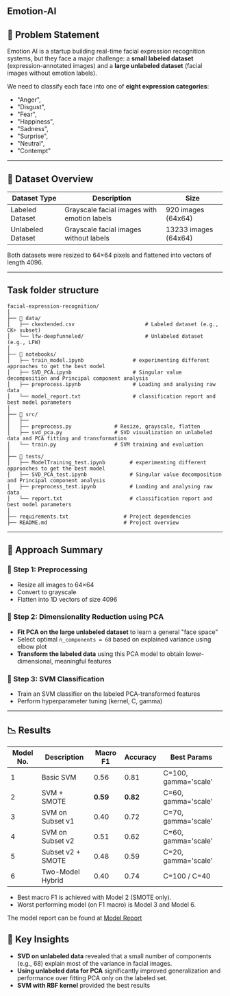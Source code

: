 ## Emotion-AI

## 🚀 Problem Statement

Emotion AI is a startup building real-time facial expression recognition systems, but they face a major challenge: a **small labeled dataset** (expression-annotated images) and a **large unlabeled dataset** (facial images without emotion labels).

We need to classify each face into one of **eight expression categories**:
- "Anger", 
- "Disgust", 
- "Fear", 
- "Happiness", 
- "Sadness", 
- "Surprise",
- "Neutral", 
- "Contempt"

---

## 📁 Dataset Overview

| Dataset Type     | Description                            | Size             |
|------------------|----------------------------------------|------------------|
| Labeled Dataset  | Grayscale facial images with emotion labels | 920 images (64x64) |
| Unlabeled Dataset| Grayscale facial images without labels | 13233 images (64x64) |

Both datasets were resized to 64×64 pixels and flattened into vectors of length 4096.

---

## Task folder structure

```
facial-expression-recognition/
│
├── 📁 data/                         
│   ├── ckextended.csv                       # Labeled dataset (e.g., CK+ subset)
│   └── lfw-deepfunneled/                    # Unlabeled dataset (e.g., LFW)
│
├── 📁 notebooks/                      
│   ├── train_model.ipynb                # experimenting different approaches to get the best model
│   ├── SVD_PCA.ipynb                    # Singular value decomposition and Principal component analysis
│   ├── preprocess.ipynb                 # Loading and analysing raw data
│   └── model_report.txt                 # classification report and best model parameters 
│
├── 📁 src/                           
│   ├── 
│   ├── preprocess.py              # Resize, grayscale, flatten
│   ├── svd_pca.py                 # SVD visualization on unlabeled data and PCA fitting and transformation
│   └── train.py                   # SVM training and evaluation
│
├── 📁 tests/                          
│   ├── ModelTraining_test.ipynb        # experimenting different approaches to get the best model
│   ├── SVD_PCA_test.ipynb              # Singular value decomposition and Principal component analysis
│   ├── preprocess_test.ipynb           # Loading and analysing raw data
│   └── report.txt                      # classification report and best model parameters 
│
├── requirements.txt                  # Project dependencies
├── README.md                         # Project overview
```

---

## 🧠 Approach Summary

### 🔹 Step 1: Preprocessing
- Resize all images to 64×64
- Convert to grayscale
- Flatten into 1D vectors of size 4096

### 🔹 Step 2: Dimensionality Reduction using PCA
- **Fit PCA on the large unlabeled dataset** to learn a general "face space"
- Select optimal `n_components = 68` based on explained variance using elbow plot
- **Transform the labeled data** using this PCA model to obtain lower-dimensional, meaningful features

### 🔹 Step 3: SVM Classification
- Train an SVM classifier on the labeled PCA-transformed features
- Perform hyperparameter tuning (kernel, C, gamma)

---

## 📉 Results

| Model No. | Description                            | Macro F1 | Accuracy | Best Params            |
|-----------|----------------------------------------|----------|----------|-------------------------|
| 1         | Basic SVM                              | 0.56     | 0.81     | C=100, gamma='scale'   |
| 2         | SVM + SMOTE                            | **0.59** | **0.82** | C=60, gamma='scale'    |
| 3         | SVM on Subset v1                       | 0.40     | 0.72     | C=70, gamma='scale'    |
| 4         | SVM on Subset v2                       | 0.51     | 0.62     | C=60, gamma='scale'    |
| 5         | Subset v2 + SMOTE                      | 0.48     | 0.59     | C=20, gamma='scale'    |
| 6         | Two-Model Hybrid                       | 0.40     | 0.74     | C=100 / C=40           |

- Best macro F1 is achieved with Model 2 (SMOTE only).
- Worst performing model (on F1 macro) is Model 3 and Model 6.

The model report can be found at [Model Report](https://github.com/hydraharish123/Emotion-AI/blob/main/notebooks/model_report.txt)



## 📌 Key Insights

- **SVD on unlabeled data** revealed that a small number of components (e.g., 68) explain most of the variance in facial images.
- **Using unlabeled data for PCA** significantly improved generalization and performance over fitting PCA only on the labeled set.
- **SVM with RBF kernel** provided the best results






